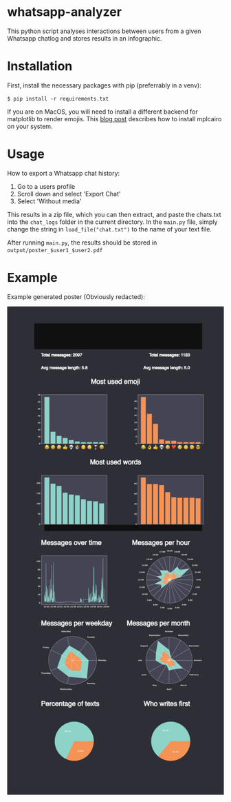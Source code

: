 # whatsapp-analyzer

This python script analyses interactions between users from a given Whatsapp chatlog and stores results in an infographic.

# Installation

First, install the necessary packages with pip (preferrably in a venv):

```
$ pip install -r requirements.txt
```

If you are on MacOS, you will need to install a different backend for matplotlib to render emojis. This [blog post](https://towardsdatascience.com/how-i-got-matplotlib-to-plot-apple-color-emojis-c983767b39e0) describes how to install mplcairo on your system.

# Usage

How to export a Whatsapp chat history:

1. Go to a users profile
2. Scroll down and select 'Export Chat'
3. Select 'Without media'

This results in a zip file, which you can then extract, and paste the chats.txt into the `chat_logs` folder in the current directory. In the `main.py` file, simply change the string in `load_file("chat.txt")` to the name of your text file.

After running `main.py`, the results should be stored in `output/poster_$user1_$user2.pdf`

# Example

Example generated poster (Obviously redacted):

<img src="examples/example_poster.png" width="750">
